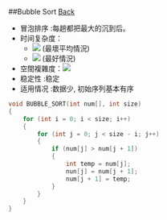 ##Bubble Sort [Back](./../Sort.md)
- 冒泡排序 :每趟都把最大的沉到后。
- 时间复杂度：
	- <img src="./on2.png"> (最壞平均情況) 
	- <img src="./on.png"> (最好情況)
- 空間複雜度：<img src="./o1.png">
- 稳定性 :稳定
- 适用情况 :数据少, 初始序列基本有序



```c
void BUBBLE_SORT(int num[], int size)
{
	for (int i = 0; i < size; i++)
	{
		for (int j = 0; j < size - i; j++)
		{
			if (num[j] > num[j + 1])
			{
				int temp = num[j];
				nun[j] = num[j + 1];
				num[j + 1] = temp;
			}
		}
	}
}
```
